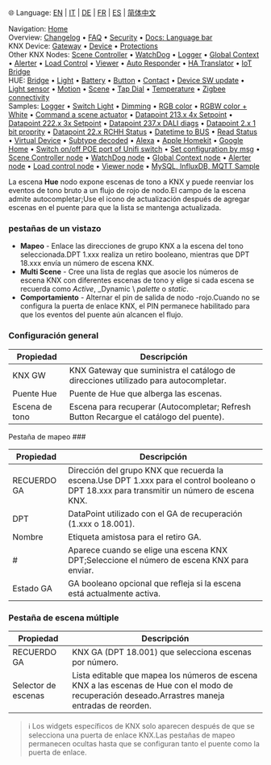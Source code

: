 🌐 Language: [EN](https://supergiovane.github.io/node-red-contrib-knx-ultimate/wiki/HUE+Scene) | [IT](https://supergiovane.github.io/node-red-contrib-knx-ultimate/wiki/it-HUE+Scene) | [DE](https://supergiovane.github.io/node-red-contrib-knx-ultimate/wiki/de-HUE+Scene) | [FR](https://supergiovane.github.io/node-red-contrib-knx-ultimate/wiki/fr-HUE+Scene) | [ES](https://supergiovane.github.io/node-red-contrib-knx-ultimate/wiki/es-HUE+Scene) | [简体中文](https://supergiovane.github.io/node-red-contrib-knx-ultimate/wiki/zh-CN-HUE+Scene)

<!-- NAV START -->
Navigation: [Home](https://supergiovane.github.io/node-red-contrib-knx-ultimate/wiki/Home)  
Overview: [Changelog](https://github.com/Supergiovane/node-red-contrib-knx-ultimate/blob/master/CHANGELOG.md) • [FAQ](https://supergiovane.github.io/node-red-contrib-knx-ultimate/wiki/FAQ-Troubleshoot) • [Security](https://supergiovane.github.io/node-red-contrib-knx-ultimate/wiki/SECURITY) • [Docs: Language bar](https://supergiovane.github.io/node-red-contrib-knx-ultimate/wiki/Docs-Language-Bar)  
KNX Device: [Gateway](https://supergiovane.github.io/node-red-contrib-knx-ultimate/wiki/Gateway-configuration) • [Device](https://supergiovane.github.io/node-red-contrib-knx-ultimate/wiki/Device) • [Protections](https://supergiovane.github.io/node-red-contrib-knx-ultimate/wiki/Protections)  
Other KNX Nodes: [Scene Controller](https://supergiovane.github.io/node-red-contrib-knx-ultimate/wiki/SceneController-Configuration) • [WatchDog](https://supergiovane.github.io/node-red-contrib-knx-ultimate/wiki/WatchDog-Configuration) • [Logger](https://supergiovane.github.io/node-red-contrib-knx-ultimate/wiki/Logger-Configuration) • [Global Context](https://supergiovane.github.io/node-red-contrib-knx-ultimate/wiki/GlobalVariable) • [Alerter](https://supergiovane.github.io/node-red-contrib-knx-ultimate/wiki/Alerter-Configuration) • [Load Control](https://supergiovane.github.io/node-red-contrib-knx-ultimate/wiki/LoadControl-Configuration) • [Viewer](https://supergiovane.github.io/node-red-contrib-knx-ultimate/wiki/knxUltimateViewer) • [Auto Responder](https://supergiovane.github.io/node-red-contrib-knx-ultimate/wiki/KNXAutoResponder) • [HA Translator](https://supergiovane.github.io/node-red-contrib-knx-ultimate/wiki/HATranslator) • [IoT Bridge](https://supergiovane.github.io/node-red-contrib-knx-ultimate/wiki/IoT-Bridge-Configuration)  
HUE: [Bridge](https://supergiovane.github.io/node-red-contrib-knx-ultimate/wiki/HUE+Bridge+configuration) • [Light](https://supergiovane.github.io/node-red-contrib-knx-ultimate/wiki/HUE+Light) • [Battery](https://supergiovane.github.io/node-red-contrib-knx-ultimate/wiki/HUE+Battery) • [Button](https://supergiovane.github.io/node-red-contrib-knx-ultimate/wiki/HUE+Button) • [Contact](https://supergiovane.github.io/node-red-contrib-knx-ultimate/wiki/HUE+Contact+sensor) • [Device SW update](https://supergiovane.github.io/node-red-contrib-knx-ultimate/wiki/HUE+Device+software+update) • [Light sensor](https://supergiovane.github.io/node-red-contrib-knx-ultimate/wiki/HUE+Light+sensor) • [Motion](https://supergiovane.github.io/node-red-contrib-knx-ultimate/wiki/HUE+Motion) • [Scene](https://supergiovane.github.io/node-red-contrib-knx-ultimate/wiki/HUE+Scene) • [Tap Dial](https://supergiovane.github.io/node-red-contrib-knx-ultimate/wiki/HUE+Tapdial) • [Temperature](https://supergiovane.github.io/node-red-contrib-knx-ultimate/wiki/HUE+Temperature+sensor) • [Zigbee connectivity](https://supergiovane.github.io/node-red-contrib-knx-ultimate/wiki/HUE+Zigbee+connectivity)  
Samples: [Logger](https://supergiovane.github.io/node-red-contrib-knx-ultimate/wiki/Logger-Sample) • [Switch Light](https://supergiovane.github.io/node-red-contrib-knx-ultimate/wiki/-Sample---Switch-light) • [Dimming](https://supergiovane.github.io/node-red-contrib-knx-ultimate/wiki/-Sample---Dimming) • [RGB color](https://supergiovane.github.io/node-red-contrib-knx-ultimate/wiki/-Sample---RGB-Color) • [RGBW color + White](https://supergiovane.github.io/node-red-contrib-knx-ultimate/wiki/-Sample---RGBW-Color-plus-White) • [Command a scene actuator](https://supergiovane.github.io/node-red-contrib-knx-ultimate/wiki/-Sample---Control-a-scene-actuator) • [Datapoint 213.x 4x Setpoint](https://supergiovane.github.io/node-red-contrib-knx-ultimate/wiki/-Sample---DPT213) • [Datapoint 222.x 3x Setpoint](https://supergiovane.github.io/node-red-contrib-knx-ultimate/wiki/-Sample---DPT222) • [Datapoint 237.x DALI diags](https://supergiovane.github.io/node-red-contrib-knx-ultimate/wiki/-Sample---DPT237) • [Datapoint 2.x 1 bit proprity](https://supergiovane.github.io/node-red-contrib-knx-ultimate/wiki/-Sample---DPT2) • [Datapoint 22.x RCHH Status](https://supergiovane.github.io/node-red-contrib-knx-ultimate/wiki/-Sample---DPT22) • [Datetime to BUS](https://supergiovane.github.io/node-red-contrib-knx-ultimate/wiki/-Sample---DateTime-to-BUS) • [Read Status](https://supergiovane.github.io/node-red-contrib-knx-ultimate/wiki/-Sample---Read-value-from-Device) • [Virtual Device](https://supergiovane.github.io/node-red-contrib-knx-ultimate/wiki/-Sample---Virtual-Device) • [Subtype decoded](https://supergiovane.github.io/node-red-contrib-knx-ultimate/wiki/-Sample---Subtype) • [Alexa](https://supergiovane.github.io/node-red-contrib-knx-ultimate/wiki/-Sample---Alexa) • [Apple Homekit](https://supergiovane.github.io/node-red-contrib-knx-ultimate/wiki/-Sample---Apple-Homekit) • [Google Home](https://supergiovane.github.io/node-red-contrib-knx-ultimate/wiki/-Sample---Google-Assistant) • [Switch on/off POE port of Unifi switch](https://supergiovane.github.io/node-red-contrib-knx-ultimate/wiki/-Sample---UnifiPOE) • [Set configuration by msg](https://supergiovane.github.io/node-red-contrib-knx-ultimate/wiki/-Sample-setConfig) • [Scene Controller node](https://supergiovane.github.io/node-red-contrib-knx-ultimate/wiki/Sample-Scene-Node) • [WatchDog node](https://supergiovane.github.io/node-red-contrib-knx-ultimate/wiki/-Sample---WatchDog) • [Global Context node](https://supergiovane.github.io/node-red-contrib-knx-ultimate/wiki/SampleGlobalContextNode) • [Alerter node](https://supergiovane.github.io/node-red-contrib-knx-ultimate/wiki/SampleAlerter) • [Load control node](https://supergiovane.github.io/node-red-contrib-knx-ultimate/wiki/SampleLoadControl) • [Viewer node](https://supergiovane.github.io/node-red-contrib-knx-ultimate/wiki/knxUltimateViewer) • [MySQL, InfluxDB, MQTT Sample](https://supergiovane.github.io/node-red-contrib-knx-ultimate/wiki/Sample-KNX2MQTT-KNX2MySQL-KNX2InfluxDB)
<!-- NAV END -->

La escena **Hue** nodo expone escenas de tono a KNX y puede reenviar los eventos de tono bruto a un flujo de rojo de nodo.El campo de la escena admite autocompletar;Use el icono de actualización después de agregar escenas en el puente para que la lista se mantenga actualizada.

### pestañas de un vistazo

- **Mapeo** - Enlace las direcciones de grupo KNX a la escena del tono seleccionada.DPT 1.xxx realiza un retiro booleano, mientras que DPT 18.xxx envía un número de escena KNX.
- **Multi Scene** - Cree una lista de reglas que asocie los números de escena KNX con diferentes escenas de tono y elige si cada escena se recuerda como _Active_, _Dynamic \ _palette_ o _static_.
- **Comportamiento** - Alternar el pin de salida de nodo -rojo.Cuando no se configura la puerta de enlace KNX, el PIN permanece habilitado para que los eventos del puente aún alcancen el flujo.

### Configuración general

| Propiedad | Descripción |
|-|-|
|KNX GW |KNX Gateway que suministra el catálogo de direcciones utilizado para autocompletar.|
|Puente Hue |Puente de Hue que alberga las escenas.|
|Escena de tono |Escena para recuperar (Autocompletar; Refresh Button Recargue el catálogo del puente).|

Pestaña de mapeo ###

| Propiedad | Descripción |
|-|-|
|RECUERDO GA |Dirección del grupo KNX que recuerda la escena.Use DPT 1.xxx para el control booleano o DPT 18.xxx para transmitir un número de escena KNX.|
|DPT |DataPoint utilizado con el GA de recuperación (1.xxx o 18.001).|
|Nombre |Etiqueta amistosa para el retiro GA.|
|# |Aparece cuando se elige una escena KNX DPT;Seleccione el número de escena KNX para enviar.|
|Estado GA |GA booleano opcional que refleja si la escena está actualmente activa.|

### Pestaña de escena múltiple

| Propiedad | Descripción |
|-|-|
|RECUERDO GA |KNX GA (DPT 18.001) que selecciona escenas por número.|
|Selector de escenas |Lista editable que mapea los números de escena KNX a las escenas de Hue con el modo de recuperación deseado.Arrastres maneja entradas de reorden.|

> ℹ️ Los widgets específicos de KNX solo aparecen después de que se selecciona una puerta de enlace KNX.Las pestañas de mapeo permanecen ocultas hasta que se configuran tanto el puente como la puerta de enlace.
